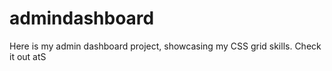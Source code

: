 # admindashboard
Here is my admin dashboard project, showcasing my CSS grid skills. Check it out atS